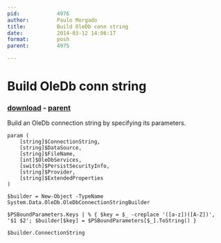 ```yaml
---
pid:            4976
author:         Paulo Morgado
title:          Build OleDb conn string
date:           2014-03-12 14:06:17
format:         posh
parent:         4975

---
```


# Build OleDb conn string

### [download](Scripts\4976.ps1) - [parent](Scripts\4975.md)

Build an OleDb connection string by specifying its parameters.

```posh
param (
    [string]$ConnectionString,
    [string]$DataSource,
    [string]$FileName,
    [int]$OleDbServices,
    [switch]$PersistSecurityInfo,
    [string]$Provider,
    [string]$ExtendedProperties
)

$builder = New-Object -TypeName System.Data.OleDb.OleDbConnectionStringBuilder

$PSBoundParameters.Keys | % { $key = $_ -creplace '([a-z])([A-Z])', '$1 $2'; $builder[$key] = $PSBoundParameters[$_].ToString() }

$builder.ConnectionString

```
